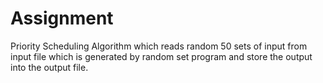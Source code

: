 # Assignment
Priority Scheduling Algorithm which reads random 50 sets of input from input file which is generated by random set program and store the output into the output file.
